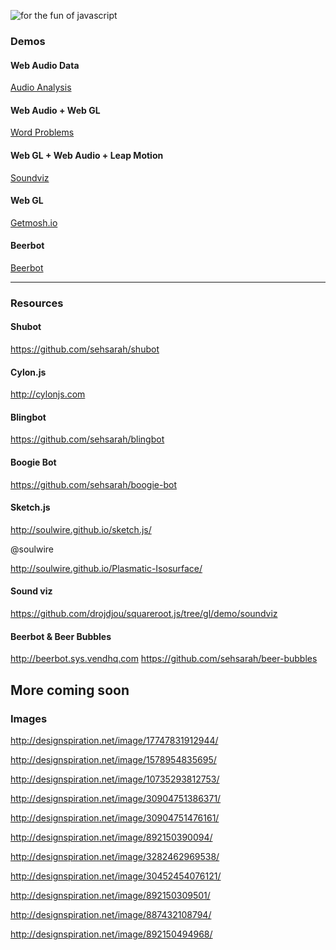 ![for the fun of javascript](https://cloud.githubusercontent.com/assets/1064684/7306797/1cfb06a0-ea5c-11e4-9305-f9b4732bd20f.png)


### Demos

#### Web Audio Data

<a href="http://www.airtightinteractive.com/demos/js/uberviz/audioanalysis/" target="_blank">Audio Analysis</a>

#### Web Audio + Web GL

<a href="http://www.airtightinteractive.com/demos/js/uberviz/wordproblems/" target="_blank">Word Problems</a>

#### Web GL + Web Audio + Leap Motion

<a href="http://all.toolprototype.com/soundviz/" target="_blank">Soundviz</a>

#### Web GL

<a href="http://getmosh.io" target="_blank">Getmosh.io</a>

#### Beerbot

<a href="http://beerbot.sys.vendhq.com/" target="_blank">Beerbot</a>

________

### Resources

#### Shubot

https://github.com/sehsarah/shubot


#### Cylon.js

http://cylonjs.com

#### Blingbot

https://github.com/sehsarah/blingbot

#### Boogie Bot

https://github.com/sehsarah/boogie-bot

#### Sketch.js

http://soulwire.github.io/sketch.js/

@soulwire

http://soulwire.github.io/Plasmatic-Isosurface/

#### Sound viz

https://github.com/drojdjou/squareroot.js/tree/gl/demo/soundviz

#### Beerbot & Beer Bubbles

http://beerbot.sys.vendhq.com
https://github.com/sehsarah/beer-bubbles


## More coming soon


### Images

http://designspiration.net/image/17747831912944/

http://designspiration.net/image/1578954835695/

http://designspiration.net/image/10735293812753/ 

http://designspiration.net/image/30904751386371/

http://designspiration.net/image/30904751476161/ 

http://designspiration.net/image/892150390094/

http://designspiration.net/image/3282462969538/ 

http://designspiration.net/image/30452454076121/

http://designspiration.net/image/892150309501/

http://designspiration.net/image/887432108794/

http://designspiration.net/image/892150494968/
